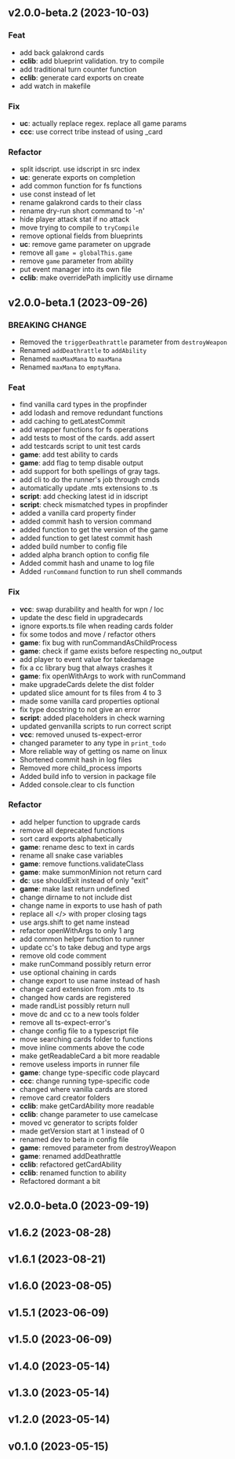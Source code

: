 ## v2.0.0-beta.2 (2023-10-03)

### Feat

- add back galakrond cards
- **cclib**: add blueprint validation. try to compile
- add traditional turn counter function
- **cclib**: generate card exports on create
- add watch in makefile

### Fix

- **uc**: actually replace regex. replace all game params
- **ccc**: use correct tribe instead of using _card

### Refactor

- split idscript. use idscript in src index
- **uc**: generate exports on completion
- add common function for fs functions
- use const instead of let
- rename galakrond cards to their class
- rename dry-run short command to '-n'
- hide player attack stat if no attack
- move trying to compile to `tryCompile`
- remove optional fields from blueprints
- **uc**: remove game parameter on upgrade
- remove all `game = globalThis.game`
- remove `game` parameter from ability
- put event manager into its own file
- **cclib**: make overridePath implicitly use dirname

## v2.0.0-beta.1 (2023-09-26)

### BREAKING CHANGE

- Removed the `triggerDeathrattle` parameter from `destroyWeapon`
- Renamed `addDeathrattle` to `addAbility`
- Renamed `maxMaxMana` to `maxMana`
- Renamed `maxMana` to `emptyMana`.

### Feat

- find vanilla card types in the propfinder
- add lodash and remove redundant functions
- add caching to getLatestCommit
- add wrapper functions for fs operations
- add tests to most of the cards. add assert
- add testcards script to unit test cards
- **game**: add test ability to cards
- **game**: add flag to temp disable output
- add support for both spellings of gray tags.
- add cli to do the runner's job through cmds
- automatically update .mts extensions to .ts
- **script**: add checking latest id in idscript
- **script**: check mismatched types in propfinder
- added a vanilla card property finder
- added commit hash to version command
- added function to get the version of the game
- added function to get latest commit hash
- added build number to config file
- added alpha branch option to config file
- Added commit hash and uname to log file
- Added `runCommand` function to run shell commands

### Fix

- **vcc**: swap durability and health for wpn / loc
- update the desc field in upgradecards
- ignore exports.ts file when reading cards folder
- fix some todos and move / refactor others
- **game**: fix bug with runCommandAsChildProcess
- **game**: check if game exists before respecting no_output
- add player to event value for takedamage
- fix a cc library bug that always crashes it
- **game**: fix openWithArgs to work with runCommand
- make upgradeCards delete the dist folder
- updated slice amount for ts files from 4 to 3
- made some vanilla card properties optional
- fix type docstring to not give an error
- **script**: added placeholders in check warning
- updated genvanilla scripts to run correct script
- **vcc**: removed unused ts-expect-error
- changed parameter to any type in `print_todo`
- More reliable way of getting os name on linux
- Shortened commit hash in log files
- Removed more child_process imports
- Added build info to version in package file
- Added console.clear to cls function

### Refactor

- add helper function to upgrade cards
- remove all deprecated functions
- sort card exports alphabetically
- **game**: rename desc to text in cards
- rename all snake case variables
- **game**: remove functions.validateClass
- **game**: make summonMinion not return card
- **dc**: use shouldExit instead of only "exit"
- **game**: make last return undefined
- change dirname to not include dist
- change name in exports to use hash of path
- replace all </> with proper closing tags
- use args.shift to get name instead
- refactor openWithArgs to only 1 arg
- add common helper function to runner
- update cc's to take debug and type args
- remove old code comment
- make runCommand possibly return error
- use optional chaining in cards
- change export to use name instead of hash
- change card extension from .mts to .ts
- changed how cards are registered
- made randList possibly return null
- move dc and cc to a new tools folder
- remove all ts-expect-error's
- change config file to a typescript file
- move searching cards folder to functions
- move inline comments above the code
- make getReadableCard a bit more readable
- remove useless imports in runner file
- **game**: change type-specific code playcard
- **ccc**: change running type-specific code
- changed where vanilla cards are stored
- remove card creator folders
- **cclib**: make getCardAbility more readable
- **cclib**: change parameter to use camelcase
- moved vc generator to scripts folder
- made getVersion start at 1 instead of 0
- renamed dev to beta in config file
- **game**: removed parameter from destroyWeapon
- **game**: renamed addDeathrattle
- **cclib**: refactored getCardAbility
- **cclib**: renamed function to ability
- Refactored dormant a bit

## v2.0.0-beta.0 (2023-09-19)

## v1.6.2 (2023-08-28)

## v1.6.1 (2023-08-21)

## v1.6.0 (2023-08-05)

## v1.5.1 (2023-06-09)

## v1.5.0 (2023-06-09)

## v1.4.0 (2023-05-14)

## v1.3.0 (2023-05-14)

## v1.2.0 (2023-05-14)

## v0.1.0 (2023-05-15)
